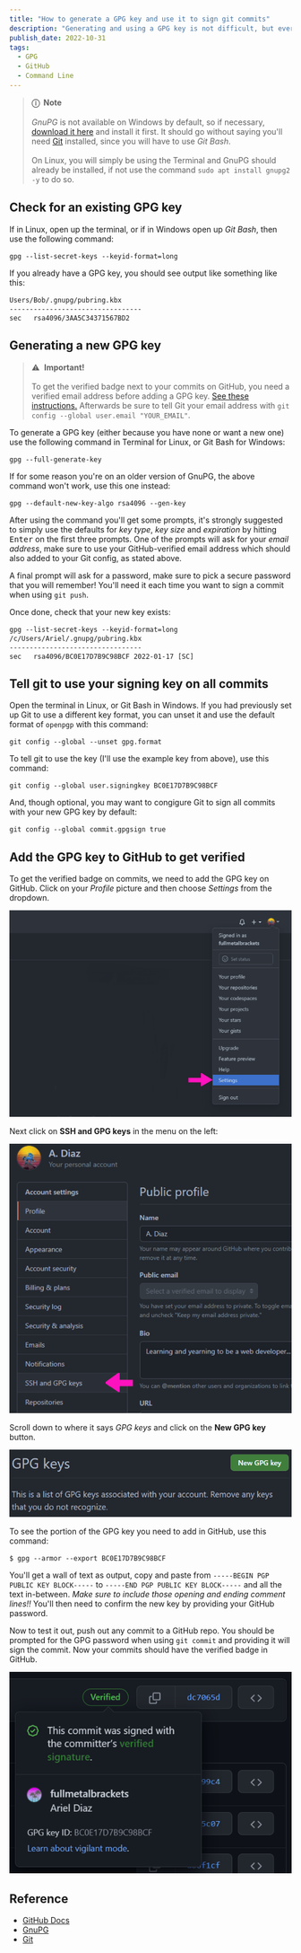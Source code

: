 ```yaml
---
title: "How to generate a GPG key and use it to sign git commits"
description: "Generating and using a GPG key is not difficult, but every time I need to remember how to do it to sign my commits from a new machine, I need to go through several pages of explanation on GitHub. So I made myself a terse and concise one-page quick guide, here it is."
publish_date: 2022-10-31
tags:
  - GPG
  - GitHub
  - Command Line
---
```


<!-- ## Sections

1. [Check for an existing GPG key](#check)
2. [Generating a new GPG key](#generate)
3. [Tell git to use your signing key on all commits](#tell)
4. [Add the GPG key to GitHub to get verified](#add)
5. [References](#ref) -->

> **ⓘ &nbsp;Note**<br><br> _GnuPG_ is not available on Windows by default, so if
> necessary, <a href="https://www.gnupg.org/download" target="_blank">download
> it here</a> and install it first. It should go without saying you'll need
> <a href="https://git-scm.com/downloads" target="_blank">Git</a> installed,
> since you will have to use _Git Bash_.<br><br>On Linux, you will simply be
> using the Terminal and GnuPG should already be installed, if not use the
> command `sudo apt install gnupg2 -y` to do so.

<div id='check' />

## Check for an existing GPG key

If in Linux, open up the terminal, or if in Windows open up _Git Bash_, then use
the following command:

```shell
gpg --list-secret-keys --keyid-format=long
```

If you already have a GPG key, you should see output like something like this:

```shell
Users/Bob/.gnupg/pubring.kbx
---------------------------------
sec   rsa4096/3AA5C34371567BD2
```

<div id='generate' />

## Generating a new GPG key

> &#x26a0;&#xfe0f; &nbsp;**Important!**<br><br> To get the verified badge next
> to your commits on GitHub, you need a verified email address before adding a
> GPG key.
> <a href="https://docs.github.com/en/get-started/signing-up-for-github/verifying-your-email-address" target="_blank">See
> these instructions.</a> Afterwards be sure to tell Git your email address with
> `git config --global user.email "YOUR_EMAIL"`.

To generate a GPG key (either because you have none or want a new one) use the
following command in Terminal for Linux, or Git Bash for Windows:

```shell
gpg --full-generate-key
```

If for some reason you're on an older version of GnuPG, the above command won't
work, use this one instead:

```shell
gpg --default-new-key-algo rsa4096 --gen-key
```

After using the command you'll get some prompts, it's strongly suggested to
simply use the defaults for _key type_, _key size_ and _expiration_ by hitting
<kbd>Enter</kbd> on the first three prompts. One of the prompts will ask for
your _email address_, make sure to use your GitHub-verified email address which
should also added to your Git config, as stated above.

A final prompt will ask for a password, make sure to pick a secure password that
you will remember! You'll need it each time you want to sign a commit when using
`git push`.

Once done, check that your new key exists:

```shell
gpg --list-secret-keys --keyid-format=long
/c/Users/Ariel/.gnupg/pubring.kbx
---------------------------------
sec   rsa4096/BC0E17D7B9C98BCF 2022-01-17 [SC]
```

<div id='tell' />

## Tell git to use your signing key on all commits

Open the terminal in Linux, or Git Bash in Windows. If you had previously set up
Git to use a different key format, you can unset it and use the default format
of `openpgp` with this command:

```shell
git config --global --unset gpg.format
```

To tell git to use the key (I'll use the example key from above), use this
command:

```shell
git config --global user.signingkey BC0E17D7B9C98BCF
```

And, though optional, you may want to congigure Git to sign all commits with
your new GPG key by default:

```shell
git config --global commit.gpgsign true
```

<div id='add' />

## Add the GPG key to GitHub to get verified

To get the verified badge on commits, we need to add the GPG key on GitHub.
Click on your _Profile_ picture and then choose _Settings_ from the dropdown.

<div style="text-align:center">
  <a href="/img/blog/gh1.png" target="_blank"><img src="/img/blog/gh1.png" alt="Screenshot of GitHub with Settings selected from dropdown menu."></a>
</div>

Next click on **SSH and GPG keys** in the menu on the left:

<div style="text-align:center">
  <a href="/img/blog/gh2.png" target="_blank"><img src="/img/blog/gh2.png" alt="Screenshot of GitHub settings with SSH and GPG keys selected."></a>
</div>

Scroll down to where it says _GPG keys_ and click on the **New GPG key** button.

<div style="text-align:center">
  <a href="/img/blog/gh-gpg1png" target="_blank"><img src="/img/blog/gh-gpg1.png" alt="Screenshot of GitHub settings where you add a GPG key."></a>
</div>

To see the portion of the GPG key you need to add in GitHub, use this command:

```shell
$ gpg --armor --export BC0E17D7B9C98BCF
```

You'll get a wall of text as output, copy and paste from
`-----BEGIN PGP PUBLIC KEY BLOCK-----` to `-----END PGP PUBLIC KEY BLOCK-----`
and all the text in-between. _Make sure to include those opening and ending
comment lines!!_ You'll then need to confirm the new key by providing your
GitHub password.

Now to test it out, push out any commit to a GitHub repo. You should be prompted
for the GPG password when using `git commit` and providing it will sign the
commit. Now your commits should have the verified badge in GitHub.

<div style="text-align:center">
  <a href="/img/blog/gh-gpg2.png" target="_blank"><img src="/img/blog/gh-gpg2.png" alt="Screenshot of GitHub verified badge on a signed commit."></a>
</div>

<div id='ref' />

## Reference

- <a href="https://docs.github.com/en/authentication/managing-commit-signature-verification" target="_blank">GitHub
  Docs</a>
- <a href="https://www.gnupg.org/download" target="_blank">GnuPG</a>
- <a href="https://git-scm.com/downloads" target="_blank">Git</a>
